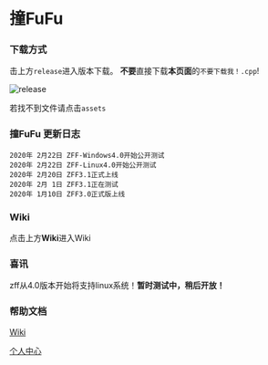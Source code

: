 # 撞FuFu

### 下载方式
击上方```release```进入版本下载。
**不要**直接下载**本页面**的```不要下载我！.cpp```!

![release](http://victorwoo.synology.me:8980/outside_image/zff-installer-guide1.png)

若找不到文件请点击```assets```

### 撞FuFu 更新日志
```
2020年 2月22日 ZFF-Windows4.0开始公开测试
2020年 2月22日 ZFF-Linux4.0开始公开测试
2020年 2月20日 ZFF3.1正式上线
2020年 2月 1日 ZFF3.1正在测试
2020年 1月10日 ZFF3.0正式版上线
```

### Wiki
点击上方**Wiki**进入Wiki

### 喜讯

zff从4.0版本开始将支持linux系统！**暂时测试中，稍后开放！**

### 帮助文档

[Wiki](https://github.com/langonginc/zff/wiki/)

[个人中心](http://victorwoo.synology.me:8980/)
